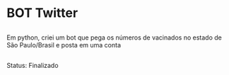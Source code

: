 # BOT Twitter
##
Em python, criei um bot que pega os números de vacinados no estado de São Paulo/Brasil e posta em uma conta

##
Status: Finalizado
